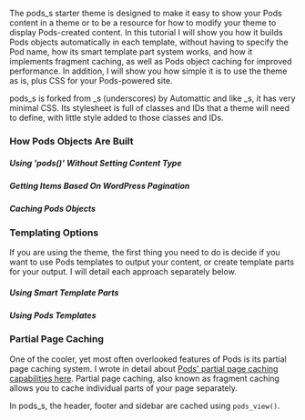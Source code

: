 <script>
{
    "title": "Using The pods_s Starter Theme"
    "excerpt": "An introduction to the pods_s, as starter theme or resource for your own theme development.",
    "author": "josh412",
    "termSlugs": {
        "tutorial_type": [
            "beginner","using-pods-in-themes"
        ]
    },
    "customFields": [
        {"key":"_yoast_wpseo_title", "value": "Using The pods_s Starter Theme - Pods Framework"},
        {"key":"_yoast_wpseo_metadesc", "value": "An introduction to the pods_s, as starter theme or resource for your own theme development."}
    ]
}
</script>

The pods_s starter theme is designed to make it easy to show your Pods content in a theme or to be a resource for how to modify your theme to display Pods-created content. In this tutorial I will show you how it builds Pods objects automatically in each template, without having to specify the Pod name, how its smart template part system works, and how it implements fragment caching, as well as Pods object caching for improved performance. In addition, I will show you how simple it is to use the theme as is, plus CSS for your Pods-powered site.

pods_s is forked from _s (underscores) by Automattic and like _s, it has very minimal CSS. Its stylesheet is full of classes and IDs that a theme will need to define, with little style added to those classes and IDs.


### How Pods Objects Are Built

##### Using 'pods()' Without Setting Content Type

##### Getting Items Based On WordPress Pagination

##### Caching Pods Objects


### Templating Options
If you are using the theme, the first thing you need to do is decide if you want to use Pods templates to output your content, or create template parts for your output. I will detail each approach separately below.

##### Using Smart Template Parts


##### Using Pods Templates

### Partial Page Caching
One of the cooler, yet most often overlooked features of Pods is its partial page caching system. I wrote in detail about [Pods' partial page caching capabilities here](http://pods.io/tutorials/partial-page-caching-smart-template-parts-pods/). Partial page caching, also known as fragment caching allows you to cache individual parts of your page separately.

In pods_s, the header, footer and sidebar are cached using `pods_view()`.

